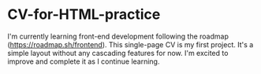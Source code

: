 # CV-for-HTML-practice
I'm currently learning front-end development following the roadmap (https://roadmap.sh/frontend). This single-page CV is my first project. It's a simple layout without any cascading features for now. I'm excited to improve and complete it as I continue learning.
